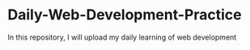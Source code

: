 # Daily-Web-Development-Practice
In this repository, I will upload my daily learning of web development
